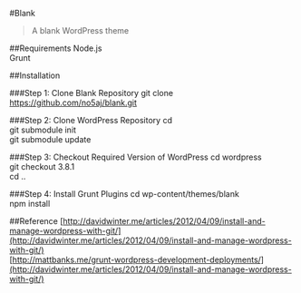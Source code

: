 #Blank

>A blank WordPress theme

##Requirements
Node.js  
Grunt

##Installation

###Step 1: Clone Blank Repository
git clone https://github.com/no5aj/blank.git <your-project-name>

###Step 2: Clone WordPress Repository
cd <your-project-name>  
git submodule init  
git submodule update

###Step 3: Checkout Required Version of WordPress
cd wordpress  
git checkout 3.8.1  
cd ..

###Step 4: Install Grunt Plugins
cd wp-content/themes/blank  
npm install

##Reference
[http://davidwinter.me/articles/2012/04/09/install-and-manage-wordpress-with-git/](http://davidwinter.me/articles/2012/04/09/install-and-manage-wordpress-with-git/)  
[http://mattbanks.me/grunt-wordpress-development-deployments/](http://davidwinter.me/articles/2012/04/09/install-and-manage-wordpress-with-git/)